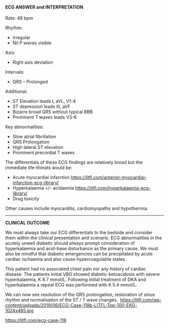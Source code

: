 #### ECG ANSWER and INTERPRETATION
Rate: 48 bpm 

Rhythm:
* Irregular 
* Nil P waves visible 

Axis:
* Right axis deviation 

Intervals:
* QRS – Prolonged 

Additional:
* ST Elevation leads I, aVL, V1-4 
* ST depression leads III, aVF 
* Bizarre broad QRS without typical BBB 
* Prominent T waves leads V3-6 

Key abnormalities:
* Slow atrial fibrillation 
* QRS Prolongation 
* High lateral ST elevation 
* Prominent precordial T waves 

The differentials of these ECG findings are relatively broad but the immediate life-threats would be:
* Acute myocardial infarction <https://litfl.com/anterior-myocardial-infarction-ecg-library/>
* Hyperkalaemia +/- acidaemia <https://litfl.com/hyperkalaemia-ecg-library/>
* Drug toxicity 

Other causes include myocarditis, cardiomyopathy and hypothermia.

---------------

**CLINICAL OUTCOME**

We must always take our ECG differentials to the bedside and consider them within the clinical presentation and scenario. ECG abnormalities in the acutely unwell diabetic should always prompt consideration of hyperkalaemia and acid-base disturbance as the primary cause. We must also be mindful that diabetic emergencies can be precipitated by acute cardiac ischaemia and also cause hypercoagulable states.

This patient had no associated chest pain nor any history of cardiac disease. The patients initial VBG showed diabetic ketoacidosis with severe hyperkalaemia, K 8.7 mmol/L. Following initial treatment of DKA and hyperkalaemia a repeat ECG was performed with K 5.4 mmol/L.

We can now see resolution of the QRS prolongation, restoration of sinus rhythm and normalisation of the ST / T wave changes. 
<https://litfl.com/wp-content/uploads/2019/06/ECG-Case-118b-LITFL-Top-100-EKG-1024x485.jpg> 

<https://litfl.com/ecg-case-118>